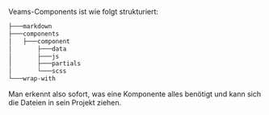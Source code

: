 Veams-Components ist wie folgt strukturiert: 

``` bash
├───markdown
├───components
│   ├───component
│       ├───data
│       ├───js
│       ├───partials
│       └───scss
└───wrap-with
``` 

Man erkennt also sofort, was eine Komponente alles benötigt und kann sich die Dateien in sein Projekt ziehen.